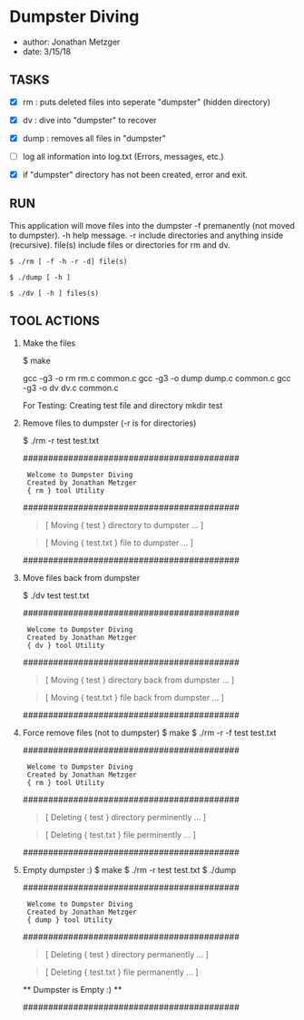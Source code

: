 # Dumpster Diving
- author: Jonathan Metzger
- date: 3/15/18


## TASKS

- [x] rm : puts deleted files into seperate "dumpster" (hidden directory)

- [x] dv : dive into "dumpster" to recover 

- [x] dump : removes all files in "dumpster"

- [ ] log all information into log.txt (Errors, messages, etc.)

- [x] if "dumpster" directory has not been created, error and exit.


## RUN

This application will move files into the dumpster
 -f 	premanently (not moved to dumpster).
 -h 	help message.
 -r 	include directories and anything inside (recursive).
file(s) include files or directories for rm and dv.

```
$ ./rm [ -f -h -r -d] file(s)
```

```
$ ./dump [ -h ]
```

```
$ ./dv [ -h ] files(s)
```

## TOOL ACTIONS

1. Make the files

	$ make

	gcc -g3 -o rm rm.c common.c
	gcc -g3 -o dump dump.c common.c
	gcc -g3 -o dv dv.c common.c
	
	For Testing:
	Creating test file and directory
	mkdir test

2. Remove files to dumpster (-r is for directories)

	$ ./rm -r test test.txt

	###########################################

		Welcome to Dumpster Diving
		Created by Jonathan Metzger
		{ rm } tool Utility

	###########################################

	> [ Moving { test } directory to dumpster ... ]

	> [ Moving { test.txt } file to dumpster ... ]

	###########################################

3. Move files back from dumpster

	$ ./dv test test.txt

	###########################################

		Welcome to Dumpster Diving
		Created by Jonathan Metzger
		{ dv } tool Utility

	###########################################

	> [ Moving { test } directory back from dumpster ... ]

	> [ Moving { test.txt } file back from dumpster ... ]

	###########################################


4. Force remove files (not to dumpster)
	$ make
	$ ./rm -r -f test test.txt

	###########################################

		Welcome to Dumpster Diving
		Created by Jonathan Metzger
		{ rm } tool Utility

	###########################################

	> [ Deleting { test } directory perminently ... ]

	> [ Deleting { test.txt } file perminently ... ]

	###########################################

5. Empty dumpster :)
	$ make
	$ ./rm -r test test.txt
	$ ./dump


	###########################################

		Welcome to Dumpster Diving
		Created by Jonathan Metzger
		{ dump } tool Utility

	###########################################

	> [ Deleting { test } directory permanently ... ]

	> [ Deleting { test.txt } file permanently ... ]

	** Dumpster is Empty :)  **

	###########################################


